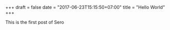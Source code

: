 +++
draft = false
date = "2017-06-23T15:15:50+07:00"
title = "Hello World"
+++

This is the first post of Sero
